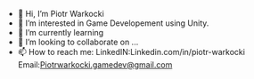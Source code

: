 - 👋 Hi, I’m Piotr Warkocki
- 👀 I’m interested in Game Developement using Unity.
- 🌱 I’m currently learning 
- 💞️ I’m looking to collaborate on ...
- 📫 How to reach me:
   LinkedIN:Linkedin.com/in/piotr-warkocki
   Email:Piotrwarkocki.gamedev@gmail.com




